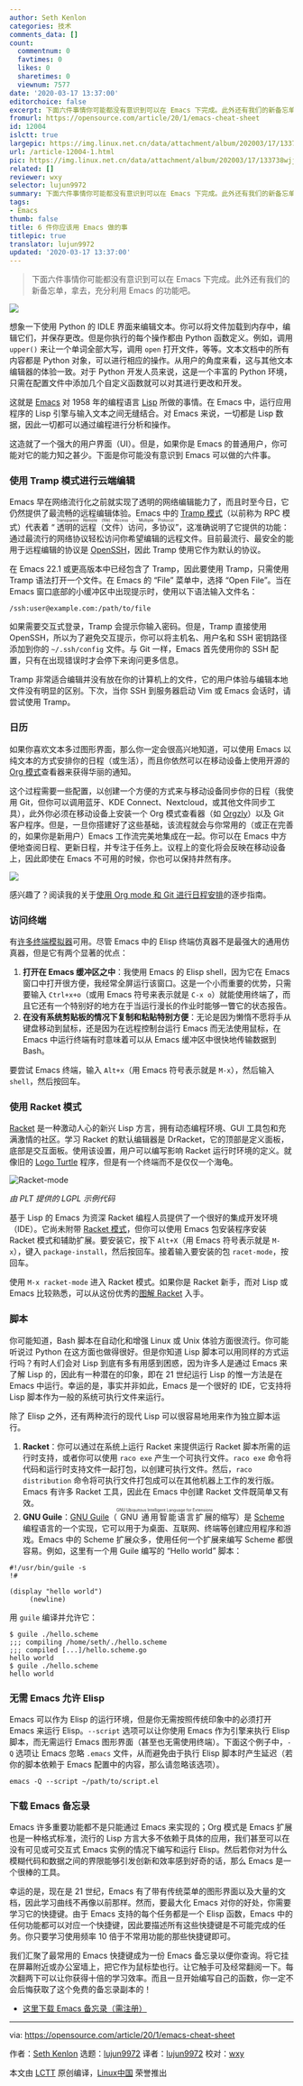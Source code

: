 ```yaml
---
author: Seth Kenlon
categories: 技术
comments_data: []
count:
  commentnum: 0
  favtimes: 0
  likes: 0
  sharetimes: 0
  viewnum: 7577
date: '2020-03-17 13:37:00'
editorchoice: false
excerpt: 下面六件事情你可能都没有意识到可以在 Emacs 下完成。此外还有我们的新备忘单，拿去，充分利用 Emacs 的功能吧。
fromurl: https://opensource.com/article/20/1/emacs-cheat-sheet
id: 12004
islctt: true
largepic: https://img.linux.net.cn/data/attachment/album/202003/17/133738wjj66p2safcpc50z.jpg
url: /article-12004-1.html
pic: https://img.linux.net.cn/data/attachment/album/202003/17/133738wjj66p2safcpc50z.jpg.thumb.jpg
related: []
reviewer: wxy
selector: lujun9972
summary: 下面六件事情你可能都没有意识到可以在 Emacs 下完成。此外还有我们的新备忘单，拿去，充分利用 Emacs 的功能吧。
tags:
- Emacs
thumb: false
title: 6 件你应该用 Emacs 做的事
titlepic: true
translator: lujun9972
updated: '2020-03-17 13:37:00'
---
```



> 
> 下面六件事情你可能都没有意识到可以在 Emacs 下完成。此外还有我们的新备忘单，拿去，充分利用 Emacs 的功能吧。
> 
> 
> 


![](/data/attachment/album/202003/17/133738wjj66p2safcpc50z.jpg)


想象一下使用 Python 的 IDLE 界面来编辑文本。你可以将文件加载到内存中，编辑它们，并保存更改。但是你执行的每个操作都由 Python 函数定义。例如，调用 `upper()` 来让一个单词全部大写，调用 `open` 打开文件，等等。文本文档中的所有内容都是 Python 对象，可以进行相应的操作。从用户的角度来看，这与其他文本编辑器的体验一致。对于 Python 开发人员来说，这是一个丰富的 Python 环境，只需在配置文件中添加几个自定义函数就可以对其进行更改和开发。


这就是 [Emacs](https://www.gnu.org/software/emacs/) 对 1958 年的编程语言 [Lisp](https://en.wikipedia.org/wiki/Lisp_(programming_language)) 所做的事情。在 Emacs 中，运行应用程序的 Lisp 引擎与输入文本之间无缝结合。对 Emacs 来说，一切都是 Lisp 数据，因此一切都可以通过编程进行分析和操作。


这造就了一个强大的用户界面（UI）。但是，如果你是 Emacs 的普通用户，你可能对它的能力知之甚少。下面是你可能没有意识到 Emacs 可以做的六件事。


### 使用 Tramp 模式进行云端编辑


Emacs 早在网络流行化之前就实现了透明的网络编辑能力了，而且时至今日，它仍然提供了最流畅的远程编辑体验。Emacs 中的 [Tramp 模式](https://www.gnu.org/software/tramp/)（以前称为 RPC 模式）代表着 “<ruby> 透明的远程（文件）访问，多协议 <rt>  Transparent Remote (file) Access，Multiple Protocol </rt></ruby>”，这准确说明了它提供的功能：通过最流行的网络协议轻松访问你希望编辑的远程文件。目前最流行、最安全的能用于远程编辑的协议是 [OpenSSH](https://www.openssh.com/)，因此 Tramp 使用它作为默认的协议。


在 Emacs 22.1 或更高版本中已经包含了 Tramp，因此要使用 Tramp，只需使用 Tramp 语法打开一个文件。在 Emacs 的 “File” 菜单中，选择 “Open File”。当在 Emacs 窗口底部的小缓冲区中出现提示时，使用以下语法输入文件名：



```
/ssh:user@example.com:/path/to/file
```

如果需要交互式登录，Tramp 会提示你输入密码。但是，Tramp 直接使用 OpenSSH，所以为了避免交互提示，你可以将主机名、用户名和 SSH 密钥路径添加到你的 `~/.ssh/config` 文件。与 Git 一样，Emacs 首先使用你的 SSH 配置，只有在出现错误时才会停下来询问更多信息。


Tramp 非常适合编辑并没有放在你的计算机上的文件，它的用户体验与编辑本地文件没有明显的区别。下次，当你 SSH 到服务器启动 Vim 或 Emacs 会话时，请尝试使用 Tramp。


### 日历


如果你喜欢文本多过图形界面，那么你一定会很高兴地知道，可以使用 Emacs 以纯文本的方式安排你的日程（或生活），而且你依然可以在移动设备上使用开源的 [Org 模式](https://orgmode.org/)查看器来获得华丽的通知。


这个过程需要一些配置，以创建一个方便的方式来与移动设备同步你的日程（我使用 Git，但你可以调用蓝牙、KDE Connect、Nextcloud，或其他文件同步工具），此外你必须在移动设备上安装一个 Org 模式查看器（如 [Orgzly](https://f-droid.org/en/packages/com.orgzly/)）以及 Git 客户程序。但是，一旦你搭建好了这些基础，该流程就会与你常用的（或正在完善的，如果你是新用户）Emacs 工作流完美地集成在一起。你可以在 Emacs 中方便地查阅日程、更新日程，并专注于任务上。议程上的变化将会反映在移动设备上，因此即使在 Emacs 不可用的时候，你也可以保持井然有序。


![](/data/attachment/album/202003/17/133804qspp7mas7sdass55.jpg)


感兴趣了？阅读我的关于[使用 Org mode 和 Git 进行日程安排](/article-11320-1.html)的逐步指南。


### 访问终端


有[许多终端模拟器](/article-11814-1.html)可用。尽管 Emacs 中的 Elisp 终端仿真器不是最强大的通用仿真器，但是它有两个显著的优点：


1. **打开在 Emacs 缓冲区之中**：我使用 Emacs 的 Elisp shell，因为它在 Emacs 窗口中打开很方便，我经常全屏运行该窗口。这是一个小而重要的优势，只需要输入 `Ctrl+x+o`（或用 Emacs 符号来表示就是 `C-x o`）就能使用终端了，而且它还有一个特别好的地方在于当运行漫长的作业时能够一瞥它的状态报告。
2. **在没有系统剪贴板的情况下复制和粘贴特别方便**：无论是因为懒惰不愿将手从键盘移动到鼠标，还是因为在远程控制台运行 Emacs 而无法使用鼠标，在 Emacs 中运行终端有时意味着可以从 Emacs 缓冲区中很快地传输数据到 Bash。


要尝试 Emacs 终端，输入 `Alt+x`（用 Emacs 符号表示就是 `M-x`），然后输入 `shell`，然后按回车。


### 使用 Racket 模式


[Racket](http://racket-lang.org/) 是一种激动人心的新兴 Lisp 方言，拥有动态编程环境、GUI 工具包和充满激情的社区。学习 Racket 的默认编辑器是 DrRacket，它的顶部是定义面板，底部是交互面板。使用该设置，用户可以编写影响 Racket 运行时环境的定义。就像旧的 [Logo Turtle](https://en.wikipedia.org/wiki/Logo_(programming_language)#Turtle_and_graphics) 程序，但是有一个终端而不是仅仅一个海龟。


![Racket-mode](/data/attachment/album/202003/17/133807pa7ahhmuvrr2lmvv.jpg)


*由 PLT 提供的 LGPL 示例代码*


基于 Lisp 的 Emacs 为资深 Racket 编程人员提供了一个很好的集成开发环境（IDE）。它尚未附带 [Racket 模式](https://www.racket-mode.com/)，但你可以使用 Emacs 包安装程序安装 Racket 模式和辅助扩展。要安装它，按下 `Alt+X`（用 Emacs 符号表示就是 `M-x`），键入 `package-install`，然后按回车。接着输入要安装的包 `racet-mode`，按回车。


使用 `M-x racket-mode` 进入 Racket 模式。如果你是 Racket 新手，而对 Lisp 或 Emacs 比较熟悉，可以从这份优秀的[图解 Racket](https://docs.racket-lang.org/quick/index.html) 入手。


### 脚本


你可能知道，Bash 脚本在自动化和增强 Linux 或 Unix 体验方面很流行。你可能听说过 Python 在这方面也做得很好。但是你知道 Lisp 脚本可以用同样的方式运行吗？有时人们会对 Lisp 到底有多有用感到困惑，因为许多人是通过 Emacs 来了解 Lisp 的，因此有一种潜在的印象，即在 21 世纪运行 Lisp 的惟一方法是在 Emacs 中运行。幸运的是，事实并非如此，Emacs 是一个很好的 IDE，它支持将 Lisp 脚本作为一般的系统可执行文件来运行。


除了 Elisp 之外，还有两种流行的现代 Lisp 可以很容易地用来作为独立脚本运行。


1. **Racket**：你可以通过在系统上运行 Racket 来提供运行 Racket 脚本所需的运行时支持，或者你可以使用 `raco exe` 产生一个可执行文件。`raco exe` 命令将代码和运行时支持文件一起打包，以创建可执行文件。然后，`raco distribution` 命令将可执行文件打包成可以在其他机器上工作的发行版。Emacs 有许多 Racket 工具，因此在 Emacs 中创建 Racket 文件既简单又有效。
2. **GNU Guile**：[GNU Guile](https://www.gnu.org/software/guile/)（<ruby> GNU 通用智能语言扩展 <rt>  GNU Ubiquitous Intelligent Language for Extensions </rt></ruby> 的缩写）是 [Scheme](https://en.wikipedia.org/wiki/Scheme_(programming_language)) 编程语言的一个实现，它可以用于为桌面、互联网、终端等创建应用程序和游戏。Emacs 中的 Scheme 扩展众多，使用任何一个扩展来编写 Scheme 都很容易。例如，这里有一个用 Guile 编写的 “Hello world” 脚本：



```
#!/usr/bin/guile -s
!#

(display "hello world")
     (newline)
```

用 `guile` 编译并允许它：



```
$ guile ./hello.scheme
;;; compiling /home/seth/./hello.scheme
;;; compiled [...]/hello.scheme.go
hello world
$ guile ./hello.scheme
hello world
```

### 无需 Emacs 允许 Elisp


Emacs 可以作为 Elisp 的运行环境，但是你无需按照传统印象中的必须打开 Emacs 来运行 Elisp。`--script` 选项可以让你使用 Emacs 作为引擎来执行 Elisp 脚本，而无需运行 Emacs 图形界面（甚至也无需使用终端）。下面这个例子中，`-Q` 选项让 Emacs 忽略 `.emacs` 文件，从而避免由于执行 Elisp 脚本时产生延迟（若你的脚本依赖于 Emacs 配置中的内容，那么请忽略该选项）。



```
emacs -Q --script ~/path/to/script.el
```

### 下载 Emacs 备忘录


Emacs 许多重要功能都不是只能通过 Emacs 来实现的；Org 模式是 Emacs 扩展也是一种格式标准，流行的 Lisp 方言大多不依赖于具体的应用，我们甚至可以在没有可见或可交互式 Emacs 实例的情况下编写和运行 Elisp。然后若你对为什么模糊代码和数据之间的界限能够引发创新和效率感到好奇的话，那么 Emacs 是一个很棒的工具。


幸运的是，现在是 21 世纪，Emacs 有了带有传统菜单的图形界面以及大量的文档，因此学习曲线不再像以前那样。然而，要最大化 Emacs 对你的好处，你需要学习它的快捷键。由于 Emacs 支持的每个任务都是一个 Elisp 函数，Emacs 中的任何功能都可以对应一个快捷键，因此要描述所有这些快捷键是不可能完成的任务。你只要学习使用频率 10 倍于不常用功能的那些快捷键即可。


我们汇聚了最常用的 Emacs 快捷键成为一份 Emacs 备忘录以便你查询。将它挂在屏幕附近或办公室墙上，把它作为鼠标垫也行。让它触手可及经常翻阅一下。每次翻两下可以让你获得十倍的学习效率。而且一旦开始编写自己的函数，你一定不会后悔获取了这个免费的备忘录副本的！


* [这里下载 Emacs 备忘录（需注册）](https://opensource.com/downloads/emacs-cheat-sheet)




---


via: <https://opensource.com/article/20/1/emacs-cheat-sheet>


作者：[Seth Kenlon](https://opensource.com/users/seth) 选题：[lujun9972](https://github.com/lujun9972) 译者：[lujun9972](https://github.com/lujun9972) 校对：[wxy](https://github.com/wxy)


本文由 [LCTT](https://github.com/LCTT/TranslateProject) 原创编译，[Linux中国](https://linux.cn/) 荣誉推出